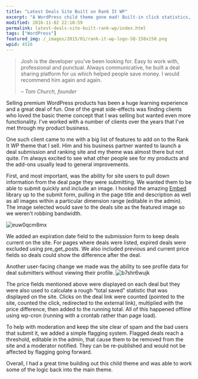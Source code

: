 ```yaml
---
title: "Latest Deals Site Built on Rank It WP"
excerpt: "A WordPress child theme gone mad! Built-in click statistics, moderation controls, grabbing text and images from submitted links, and expiring content. "
modified: 2016-11-02 22:10:59
permalink: latest-deals-site-built-rank-wp/index.html
tags: ["WordPress"]
featured_img: /_images/2015/01/rank-it-wp-logo-SQ-150x150.png
wpid: 4516
---
```



> Josh is the developer you’ve been looking for. Easy to work with, professional and punctual. Always communicative, he built a deal sharing platform for us which helped people save money. I would recommend him again and again.
>
> *– Tom Church, founder*

Selling premium WordPress products has been a huge learning experience and a great deal of fun. One of the great side-effects was finding clients who loved the basic theme concept that I was selling but wanted even more functionality. I’ve worked with a number of clients over the years that I’ve met through my product business.

One such client came to me with a big list of features to add on to the Rank It WP theme that I sell. Him and his business partner wanted to launch a deal submission and ranking site and my theme was almost there but not quite. I’m always excited to see what other people see for my products and the add-ons usually lead to general improvements.

First, and most important, was the ability for site users to pull down information from the deal page they were submitting. We wanted them to be able to submit quickly and include an image. I hooked the amazing [Embed](https://github.com/oscarotero/Embed) library up to the submit form, pulling in the page title and description as well as all images within a particular dimension range (editable in the admin). The image selected would save to the deals site as the featured image so we weren’t robbing bandwidth.

![euw0qcm8mx](/_images/2016/04/EUW0qcM8Mx.gif)

We added an expiration date field to the submission form to keep deals current on the site. For pages where deals were listed, expired deals were excluded using pre\_get\_posts. We also included previous and current price fields so deals could show the difference after the deal.

Another user-facing change we made was the ability to see profile data for deal submitters without viewing their profile. ![b7shr6wujk](/_images/2016/04/b7SHr6WuJk.gif)

The price fields mentioned above were displayed on each deal but they were also used to calculate a rough “total saved” statistic that was displayed on the site. Clicks on the deal link were counted (pointed to the site, counted the click, redirected to the external link), multiplied with the price difference, then added to the running total. All of this happened offline using wp-cron (running with a crontab rather than page load).

To help with moderation and keep the site clear of spam and the bad users that submit it, we added a simple flagging system. Flagged deals reach a threshold, editable in the admin, that cause them to be removed from the site and a moderator notified. They can be re-published and would not be affected by flagging going forward.

Overall, I had a great time building out this child theme and was able to work some of the logic back into the main theme.
